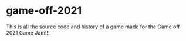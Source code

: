 # game-off-2021
This is all the source code and history of a game made for the Game off 2021 Game Jam!!!
